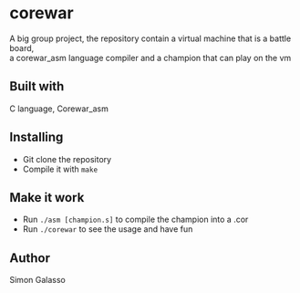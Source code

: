 # corewar
A big group project, the repository contain a virtual machine that is a battle board,<br/>
a corewar_asm language compiler and a champion that can play on the vm
## Built with
C language, Corewar_asm
## Installing
- Git clone the repository
- Compile it with `make`
## Make it work
- Run `./asm [champion.s]` to compile the champion into a .cor
- Run `./corewar` to see the usage and have fun
## Author
Simon Galasso

